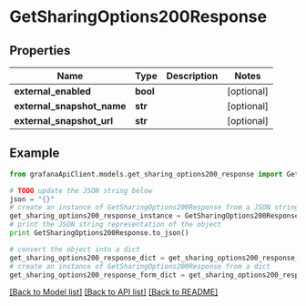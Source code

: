 # GetSharingOptions200Response


## Properties
Name | Type | Description | Notes
------------ | ------------- | ------------- | -------------
**external_enabled** | **bool** |  | [optional] 
**external_snapshot_name** | **str** |  | [optional] 
**external_snapshot_url** | **str** |  | [optional] 

## Example

```python
from grafanaApiClient.models.get_sharing_options200_response import GetSharingOptions200Response

# TODO update the JSON string below
json = "{}"
# create an instance of GetSharingOptions200Response from a JSON string
get_sharing_options200_response_instance = GetSharingOptions200Response.from_json(json)
# print the JSON string representation of the object
print GetSharingOptions200Response.to_json()

# convert the object into a dict
get_sharing_options200_response_dict = get_sharing_options200_response_instance.to_dict()
# create an instance of GetSharingOptions200Response from a dict
get_sharing_options200_response_form_dict = get_sharing_options200_response.from_dict(get_sharing_options200_response_dict)
```
[[Back to Model list]](../README.md#documentation-for-models) [[Back to API list]](../README.md#documentation-for-api-endpoints) [[Back to README]](../README.md)


